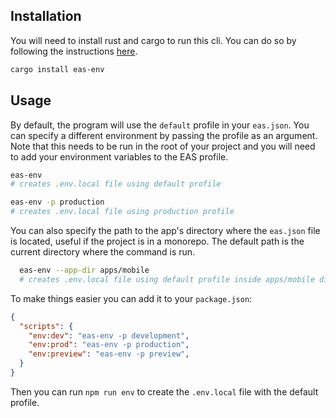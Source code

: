 ## Installation

You will need to install rust and cargo to run this cli. You can do so by following the instructions [here](https://www.rust-lang.org/tools/install).

```bash
cargo install eas-env
```

## Usage

By default, the program will use the `default` profile in your `eas.json`. You can specify a different environment by passing the profile as an argument. Note that this needs to be run in the root of your project and you will need to add your environment variables to the EAS profile.

```bash
eas-env
# creates .env.local file using default profile

eas-env -p production
# creates .env.local file using production profile

```

You can also specify the path to the app's directory where the `eas.json` file is located, useful if the project is in a monorepo. The default path is the current directory where the command is run.

```bash
  eas-env --app-dir apps/mobile
  # creates .env.local file using default profile inside apps/mobile directory
```


To make things easier you can add it to your `package.json`:

```json
{
  "scripts": {
    "env:dev": "eas-env -p development",
    "env:prod": "eas-env -p production",
    "env:preview": "eas-env -p preview",
  }
}
```

Then you can run `npm run env` to create the `.env.local` file with the default profile.
